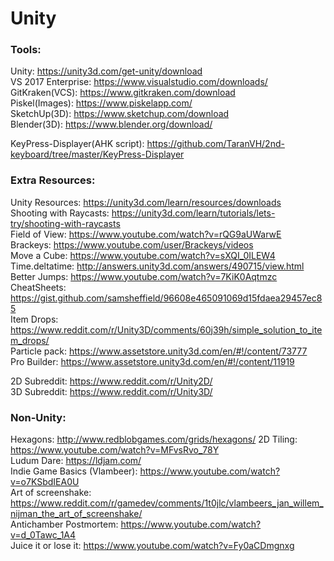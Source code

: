 # Unity

### Tools:
Unity: https://unity3d.com/get-unity/download  
VS 2017 Enterprise: https://www.visualstudio.com/downloads/  
GitKraken(VCS): https://www.gitkraken.com/download  
Piskel(Images): https://www.piskelapp.com/  
SketchUp(3D): https://www.sketchup.com/download  
Blender(3D): https://www.blender.org/download/  

KeyPress-Displayer(AHK script): https://github.com/TaranVH/2nd-keyboard/tree/master/KeyPress-Displayer  






### Extra Resources:  
Unity Resources: https://unity3d.com/learn/resources/downloads  
Shooting with Raycasts: https://unity3d.com/learn/tutorials/lets-try/shooting-with-raycasts  
Field of View: https://www.youtube.com/watch?v=rQG9aUWarwE  
Brackeys:  https://www.youtube.com/user/Brackeys/videos  
Move a Cube: https://www.youtube.com/watch?v=sXQI_0ILEW4   
Time.deltatime: http://answers.unity3d.com/answers/490715/view.html   
Better Jumps: https://www.youtube.com/watch?v=7KiK0Aqtmzc   
CheatSheets: https://gist.github.com/samsheffield/96608e465091069d15fdaea29457ec85  
Item Drops: https://www.reddit.com/r/Unity3D/comments/60j39h/simple_solution_to_item_drops/  
Particle pack: https://www.assetstore.unity3d.com/en/#!/content/73777  
Pro Builder: https://www.assetstore.unity3d.com/en/#!/content/11919  

2D Subreddit: https://www.reddit.com/r/Unity2D/  
3D Subreddit: https://www.reddit.com/r/Unity3D/  
  
  
### Non-Unity:  
Hexagons: http://www.redblobgames.com/grids/hexagons/
2D Tiling: https://www.youtube.com/watch?v=MFvsRvo_78Y  
Ludum Dare: https://ldjam.com/  
Indie Game Basics (Vlambeer): https://www.youtube.com/watch?v=o7KSbdIEA0U  
Art of screenshake: https://www.reddit.com/r/gamedev/comments/1t0jlc/vlambeers_jan_willem_nijman_the_art_of_screenshake/  
Antichamber Postmortem: https://www.youtube.com/watch?v=d_0Tawc_1A4  
Juice it or lose it: https://www.youtube.com/watch?v=Fy0aCDmgnxg  
